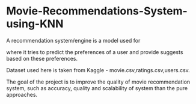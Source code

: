 # Movie-Recommendations-System-using-KNN
A recommendation system/engine is a model used for

 where it tries to predict the preferences of a user and provide suggests based on these preferences.

Dataset used here is taken from Kaggle - movie.csv,ratings.csv,users.csv. 

The goal of the project is to improve the quality of movie recommendation system, such as accuracy, quality and scalability of system than the pure approaches.
